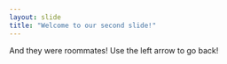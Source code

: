 ```yaml
---
layout: slide
title: "Welcome to our second slide!"
---
```

And they were roommates!
Use the left arrow to go back!
